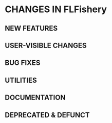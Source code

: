 # CHANGES IN FLFishery

## NEW FEATURES

## USER-VISIBLE CHANGES

## BUG FIXES

## UTILITIES

## DOCUMENTATION

## DEPRECATED & DEFUNCT
